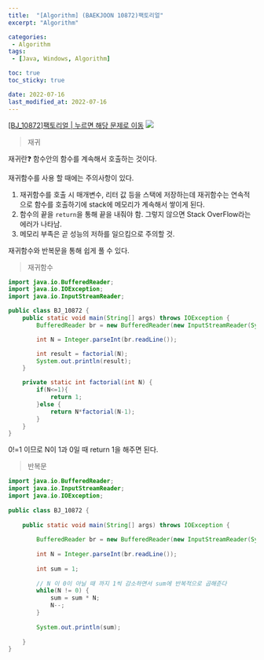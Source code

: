 ```yaml
---
title:  "[Algorithm] (BAEKJOON 10872)팩토리얼"
excerpt: "Algorithm"

categories:
 - Algorithm
tags:
 - [Java, Windows, Algorithm]

toc: true
toc_sticky: true

date: 2022-07-16
last_modified_at: 2022-07-16
---
```


[[BJ_10872]팩토리얼 | 누르면 해당 문제로 이동](https://www.acmicpc.net/problem/10872)
![](https://velog.velcdn.com/images/leewg97/post/401f9340-553f-49dc-b7d9-2ac6df7ef633/image.png)

>재귀

재귀란❓
함수안의 함수를 계속해서 호출하는 것이다.

재귀함수를 사용 할 때에는 주의사항이 있다.
1. 재귀함수를 호출 시 매개변수, 리터 값 등을 스택에 저장하는데 재귀함수는 연속적으로 함수를 호출하기에 stack에 메모리가 계속해서 쌓이게 된다.
2. 함수의 끝을 `return`을 통해 끝을 내줘야 함. 그렇지 않으면 Stack OverFlow라는 에러가 나타남.
3. 메모리 부족은 곧 성능의 저하를 일으킴으로 주의할 것.

재귀함수와 반복문을 통해 쉽게 풀 수 있다.
>재귀함수

```java
import java.io.BufferedReader;
import java.io.IOException;
import java.io.InputStreamReader;

public class BJ_10872 {
    public static void main(String[] args) throws IOException {
        BufferedReader br = new BufferedReader(new InputStreamReader(System.in));

        int N = Integer.parseInt(br.readLine());

        int result = factorial(N);
        System.out.println(result);
    }

    private static int factorial(int N) {
        if(N<=1){
            return 1;
        }else {
            return N*factorial(N-1);
        }
    }
}

```
0!=1 이므로 N이 1과 0일 때 return 1을 해주면 된다.

>반복문

```java
import java.io.BufferedReader;
import java.io.InputStreamReader;
import java.io.IOException;
 
public class BJ_10872 {
 
	public static void main(String[] args) throws IOException {
 
		BufferedReader br = new BufferedReader(new InputStreamReader(System.in));
		
		int N = Integer.parseInt(br.readLine());
		
		int sum = 1;
        
		// N 이 0이 아닐 때 까지 1씩 감소하면서 sum에 반복적으로 곱해준다
		while(N != 0) {
			sum = sum * N;
			N--;
		}
        
		System.out.println(sum);
		
	}
}
```